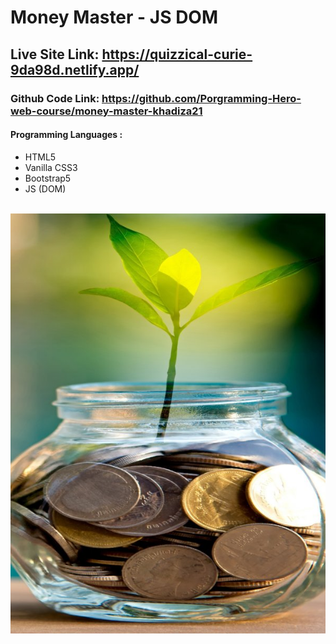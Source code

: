 # Money Master - JS DOM

## Live Site Link: https://quizzical-curie-9da98d.netlify.app/

### Github Code Link: https://github.com/Porgramming-Hero-web-course/money-master-khadiza21

#### Programming Languages :

- HTML5
- Vanilla CSS3
- Bootstrap5
- JS (DOM)

</br>

<img class="img-fluid rounded shadow-lg " src="money (2).jpg" alt="">
